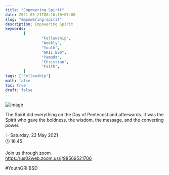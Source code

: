 ```yaml
---
title: "Empowering Spirit"
date: 2021-05-21T00:16:10+07:00
slug: "empowering-spirit"
description: Empowering Spirit
keywords:
        [
                "Fellowship",
                "Weekly",
                "Youth",
                "GRII BSD",
                "Pemuda",
                "Christian",
                "Faith",
        ]
tags: ["Fellowship"]
math: false
toc: true
draft: false
---
```


![image](/images/events/20210522.jpeg)

The Spirit did everything on the Day of Pentecost and afterwards. It was the Spirit who gave the boldness, the wisdom, the message, and the converting power.

✨ Saturday, 22 May 2021\
🕓 16.45

Join us through zoom\
https://us02web.zoom.us/j/98569521706

#YouthGRIIBSD